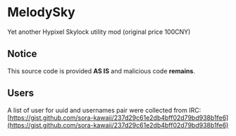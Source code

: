 # MelodySky
Yet another Hypixel Skylock utility mod (original price 100CNY)

## Notice
This source code is provided **AS IS** and malicious code **remains**.

## Users
A list of user for uuid and usernames pair were collected from IRC:
 [https://gist.github.com/sora-kawaii/237d29c61e2db4bff02d79bd938b1fe6](https://gist.github.com/sora-kawaii/237d29c61e2db4bff02d79bd938b1fe6)
